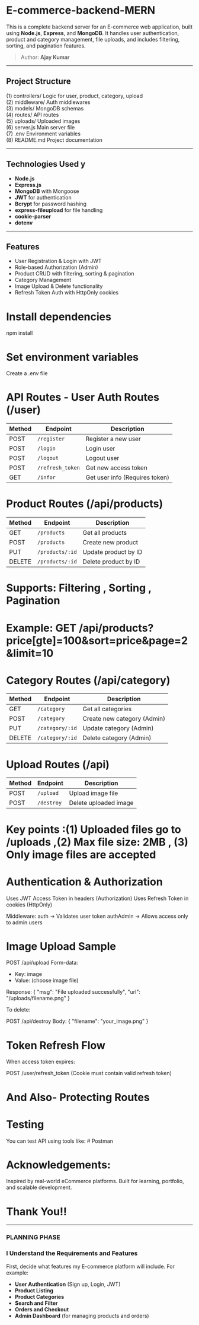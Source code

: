 # E-commerce-backend-MERN

This is a complete backend server for an E-commerce web application, built using **Node.js**, **Express**, and **MongoDB**. It handles user authentication, product and category management, file uploads, and includes filtering, sorting, and pagination features.

> Author: **Ajay Kumar**

---

## Project Structure

(1) controllers/ Logic for user, product, category, upload<br>
(2) middleware/ Auth middlewares<br>
(3) models/ MongoDB schemas<br>
(4) routes/ API routes<br>
(5) uploads/ Uploaded images<br>
(6) server.js Main server file<br>
(7) .env Environment variables<br>
(8) README.md Project documentation

---

## Technologies Used y

- **Node.js**
- **Express.js**
- **MongoDB** with Mongoose
- **JWT** for authentication
- **Bcrypt** for password hashing
- **express-fileupload** for file handling
- **cookie-parser**
- **dotenv**

---

## Features

- User Registration & Login with JWT
- Role-based Authorization (Admin)
- Product CRUD with filtering, sorting & pagination
- Category Management
- Image Upload & Delete functionality
- Refresh Token Auth with HttpOnly cookies

# Install dependencies

npm install

# Set environment variables

Create a .env file

# API Routes - User Auth Routes (/user)

| Method | Endpoint         | Description                    |
| ------ | ---------------- | ------------------------------ |
| POST   | `/register`      | Register a new user            |
| POST   | `/login`         | Login user                     |
| POST   | `/logout`        | Logout user                    |
| POST   | `/refresh_token` | Get new access token           |
| GET    | `/infor`         | Get user info (Requires token) |

# Product Routes (/api/products)

| Method | Endpoint        | Description          |
| ------ | --------------- | -------------------- |
| GET    | `/products`     | Get all products     |
| POST   | `/products`     | Create new product   |
| PUT    | `/products/:id` | Update product by ID |
| DELETE | `/products/:id` | Delete product by ID |

# Supports: Filtering , Sorting , Pagination

# Example: GET /api/products?price[gte]=100&sort=price&page=2&limit=10

# Category Routes (/api/category)

| Method | Endpoint        | Description                 |
| ------ | --------------- | --------------------------- |
| GET    | `/category`     | Get all categories          |
| POST   | `/category`     | Create new category (Admin) |
| PUT    | `/category/:id` | Update category (Admin)     |
| DELETE | `/category/:id` | Delete category (Admin)     |

# Upload Routes (/api)

| Method | Endpoint   | Description           |
| ------ | ---------- | --------------------- |
| POST   | `/upload`  | Upload image file     |
| POST   | `/destroy` | Delete uploaded image |

# Key points :(1) Uploaded files go to /uploads ,(2) Max file size: 2MB , (3) Only image files are accepted

# Authentication & Authorization

Uses JWT Access Token in headers (Authorization)
Uses Refresh Token in cookies (HttpOnly)

Middleware:
auth → Validates user token
authAdmin → Allows access only to admin users

# Image Upload Sample

POST /api/upload
Form-data:

- Key: image
- Value: (choose image file)

Response:
{
"msg": "File uploaded successfully",
"url": "/uploads/filename.png"
}

To delete:

POST /api/destroy
Body: { "filename": "your_image.png" }

# Token Refresh Flow

When access token expires:

POST /user/refresh_token
(Cookie must contain valid refresh token)

# And Also- Protecting Routes

# Testing

You can test API using tools like: # Postman

# Acknowledgements:

Inspired by real-world eCommerce platforms.
Built for learning, portfolio, and scalable development.

# Thank You!!

---------------------------------------------------------------------------------

### PLANNING PHASE

### I Understand the Requirements and Features

First, decide what features my E-commerce platform will include. For example:

- **User Authentication** (Sign up, Login, JWT)
- **Product Listing**
- **Product Categories**
- **Search and Filter**
- **Orders and Checkout**
- **Admin Dashboard** (for managing products and orders)
